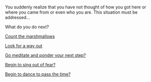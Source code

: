 You suddenly realize that you have not thought of how you got here or where you came from or even who you are.
This situation must be addressed... 

What do you do next? 

[Count the marshmallows](../count-the-marshmellows/count-the-marshmellows.md)

[Look for a way out](../find-exit/leave.md)

[Go meditate and ponder your next step?](../meditate/meditate.md)

[Begin to sing out of fear?](../sing/sing.md)

[Begin to dance to pass the time?](../dance/dance.md)

